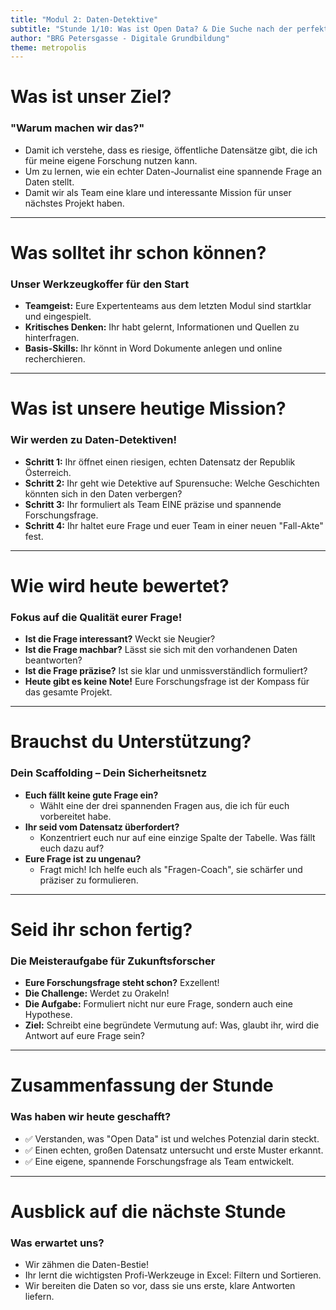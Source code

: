 ```yaml
---
title: "Modul 2: Daten-Detektive"
subtitle: "Stunde 1/10: Was ist Open Data? & Die Suche nach der perfekten Frage"
author: "BRG Petersgasse - Digitale Grundbildung"
theme: metropolis
---
```


# Was ist unser Ziel?

### "Warum machen wir das?"

-   Damit ich verstehe, dass es riesige, öffentliche Datensätze gibt, die ich für meine eigene Forschung nutzen kann.
-   Um zu lernen, wie ein echter Daten-Journalist eine spannende Frage an Daten stellt.
-   Damit wir als Team eine klare und interessante Mission für unser nächstes Projekt haben.

---

# Was solltet ihr schon können?

### Unser Werkzeugkoffer für den Start

-   **Teamgeist:** Eure Expertenteams aus dem letzten Modul sind startklar und eingespielt.
-   **Kritisches Denken:** Ihr habt gelernt, Informationen und Quellen zu hinterfragen.
-   **Basis-Skills:** Ihr könnt in Word Dokumente anlegen und online recherchieren.

---

# Was ist unsere heutige Mission?

### Wir werden zu Daten-Detektiven!

-   **Schritt 1:** Ihr öffnet einen riesigen, echten Datensatz der Republik Österreich.
-   **Schritt 2:** Ihr geht wie Detektive auf Spurensuche: Welche Geschichten könnten sich in den Daten verbergen?
-   **Schritt 3:** Ihr formuliert als Team EINE präzise und spannende Forschungsfrage.
-   **Schritt 4:** Ihr haltet eure Frage und euer Team in einer neuen "Fall-Akte" fest.

---

# Wie wird heute bewertet?

### Fokus auf die Qualität eurer Frage!

-   **Ist die Frage interessant?** Weckt sie Neugier?
-   **Ist die Frage machbar?** Lässt sie sich mit den vorhandenen Daten beantworten?
-   **Ist die Frage präzise?** Ist sie klar und unmissverständlich formuliert?
-   **Heute gibt es keine Note!** Eure Forschungsfrage ist der Kompass für das gesamte Projekt.

---

# Brauchst du Unterstützung?

### Dein Scaffolding – Dein Sicherheitsnetz

-   **Euch fällt keine gute Frage ein?**
    -   Wählt eine der drei spannenden Fragen aus, die ich für euch vorbereitet habe.
-   **Ihr seid vom Datensatz überfordert?**
    -   Konzentriert euch nur auf eine einzige Spalte der Tabelle. Was fällt euch dazu auf?
-   **Eure Frage ist zu ungenau?**
    -   Fragt mich! Ich helfe euch als "Fragen-Coach", sie schärfer und präziser zu formulieren.

---

# Seid ihr schon fertig?

### Die Meisteraufgabe für Zukunftsforscher

-   **Eure Forschungsfrage steht schon?** Exzellent!
-   **Die Challenge:** Werdet zu Orakeln!
-   **Die Aufgabe:** Formuliert nicht nur eure Frage, sondern auch eine Hypothese.
-   **Ziel:** Schreibt eine begründete Vermutung auf: Was, glaubt ihr, wird die Antwort auf eure Frage sein?

---

# Zusammenfassung der Stunde

### Was haben wir heute geschafft?

-   ✅ Verstanden, was "Open Data" ist und welches Potenzial darin steckt.
-   ✅ Einen echten, großen Datensatz untersucht und erste Muster erkannt.
-   ✅ Eine eigene, spannende Forschungsfrage als Team entwickelt.

---

# Ausblick auf die nächste Stunde

### Was erwartet uns?

-   Wir zähmen die Daten-Bestie!
-   Ihr lernt die wichtigsten Profi-Werkzeuge in Excel: Filtern und Sortieren.
-   Wir bereiten die Daten so vor, dass sie uns erste, klare Antworten liefern.

